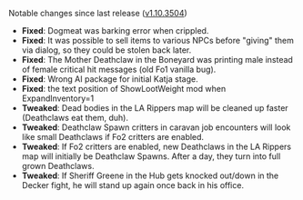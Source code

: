 Notable changes since last release ([v1.10.3504](https://github.com/rotators/Fo1in2/releases/tag/v1.10.3504))

- **Fixed**: Dogmeat was barking error when crippled.
- **Fixed**: It was possible to sell items to various NPCs before "giving" them via dialog, so they could be stolen back later.
- **Fixed**: The Mother Deathclaw in the Boneyard was printing male instead of female critical hit messages (old Fo1 vanilla bug).
- **Fixed**: Wrong AI package for initial Katja stage.
- **Fixed**: the text position of ShowLootWeight mod when ExpandInventory=1
- **Tweaked**: Dead bodies in the LA Rippers map will be cleaned up faster (Deathclaws eat them, duh).
- **Tweaked**: Deathclaw Spawn critters in caravan job encounters will look like small Deathclaws if Fo2 critters are enabled.
- **Tweaked**: If Fo2 critters are enabled, new Deathclaws in the LA Rippers map will initially be Deathclaw Spawns. After a day, they turn into full grown Deathclaws.
- **Tweaked**: If Sheriff Greene in the Hub gets knocked out/down in the Decker fight, he will stand up again once back in his office.
